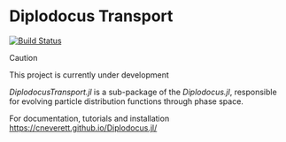 # Diplodocus Transport

[![Build Status](https://github.com/cneverett/DiplodocusTransport.jl/actions/workflows/CI.yml/badge.svg?branch=main)](https://github.com/cneverett/DiplodocusTransport.jl/actions/workflows/CI.yml?query=branch%3Amain)

> [!CAUTION]
> This project is currently under development

*DiplodocusTransport.jl* is a sub-package of the *Diplodocus.jl*, responsible for evolving particle distribution functions through phase space.

For documentation, tutorials and installation https://cneverett.github.io/Diplodocus.jl/